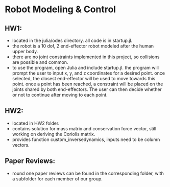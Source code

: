 # Robot Modeling & Control

## HW1:
* located in the julia/odes directory. all code is in startup.jl.
* the robot is a 10 dof, 2 end-effector robot modeled after the human upper body.
* there are no joint constraints implemented in this project, so collisions are possible and common.
* to use the program, open Julia and include startup.jl. the program will prompt the user to input x, y, and z coordinates for a desired point. once selected, the closest end-effector will be used to move towards this point. once a point has been reached, a constraint will be placed on the joints shared by both end-effectors. The user can then decide whether or not to continue after moving to each point. 

## HW2:
* located in HW2 folder.
* contains solution for mass matrix and conservation force vector, still working on deriving the Coriolis matrix.
* provides function custom_inversedynamics, inputs need to be column vectors.

## Paper Reviews:
* round one paper reviews can be found in the corresponding folder, with a subfolder for each member of our group.
